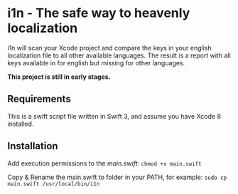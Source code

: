 # i1n - The safe way to heavenly localization 
i1n will scan your Xcode project and compare the keys in your english localization file
to all other available languages.
The result is a report with all keys available in for english but missing for other languages.

**This project is still in early stages.**

## Requirements 
This is a swift script file written in Swift 3, and assume you have Xcode 8 installed.

## Installation
Add execution permissions to the *main.swift*:
`chmod +x main.swift`

Copy & Rename the main.swift to folder in your PATH, for example:
`sudo cp main.swift /usr/local/bin/i1n`


